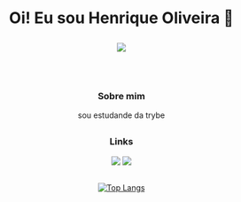 <h1 align="center">
  
  Oi! Eu sou Henrique Oliveira 👋
  
</h1>


<p align="center">

<img src="https://readme-typing-svg.herokuapp.com/?lines=Welcome+to++my+GitHub+Profile!">

</p>

##

<br/>

<h3 align="center">

  Sobre mim

</h3>

<p align="center"> sou estudande da trybe
 

##

<div align="center">

<h3>

  Links

</h3>

  <a href="https://www.linkedin.com/in/rick-oly/" target="_blank"><img src="https://img.shields.io/badge/-LinkedIn-%230077B5?style=for-the-badge&logo=linkedin&logoColor=white" target="_blank"></a>
  <a href = "hoa98hoa@gmail.com"><img src="https://img.shields.io/badge/Gmail-D14836?style=for-the-badge&logo=gmail&logoColor=white"></a>
</div>

##

<div align="center">
  <a href="https://github.com/pand-oly?tab=repositories">

  [![Top Langs](https://github-readme-stats.vercel.app/api/top-langs/?username=pand-oly&theme=radical)](https://github.com/anuraghazra/github-readme-stats)
  
</div>

<!--
  
  <img height="190em" src="https://github-readme-stats.vercel.app/api?username=pand-oly&show_icons=true&theme=radical&include_all_commits=true&count_private=true&hide_rank=true"/>

-->

